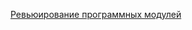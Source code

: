 [Ревьюирование программных модулей](https://docs.google.com/document/d/1jvvljLB0GuB0IoUO62Tw4tR2Z4B6knZFJkiAkCnBljY/edit?usp=sharing)

       

